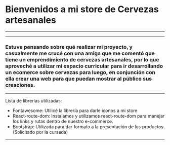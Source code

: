 ﻿# Bienvenidos a mi store de Cervezas artesanales 
***
***

### Estuve pensando sobre qué realizar mi proyecto, y casualmente me crucé con una amiga que me comentó que tiene un emprendimiento de cervezas artesanales, por lo que aproveché a utilizar mi espacio curricular para ir desarrollando un ecomerce sobre cervezas para luego, en conjunción con ella crear una web para que puedan mostrar al público sus creaciones.

***
Lista de librerías utilizadas:
* Fontawesome: Utilicé la librería para darle iconos a mi store
* React-route-dom: Instalamos y utilizamos react-route-dom para manejar los links y rutas dentro de nuestro e-commerce. 
* Bootstrap: Utilizada para dar formato a la presentación de los productos. (Solicitado por la cursada)

***
